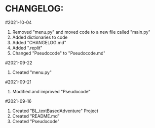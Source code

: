 CHANGELOG:
=====
#2021-10-04
1. Removed "menu.py" and moved code to a new file called "main.py"
2. Added dictionaries to code
3. Added "CHANGELOG.md"
4. Added ".replit"
5. Changed "Pseudocode" to "Pseudocode.md"

#2021-09-22
1. Created "menu.py"

#2021-09-21
1. Modified and improved "Pseudocode"

#2021-09-16
1. Created "BL_textBasedAdventure" Project
2. Created "README.md"
3. Created "Pseudocode"